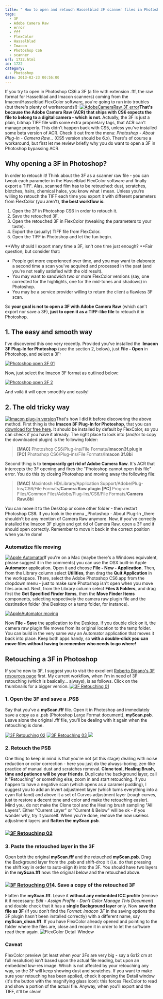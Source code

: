 ```yaml
---
title: " How to open and retouch Hasselblad 3F scanner files in Photoshop\t\t"
tags:
  - 3F
  - Adobe Camera Raw
  - error
  - fff
  - FlexColor
  - Hasselblad
  - Imacon
  - Photoshop CS6
  - scanner
url: 1722.html
id: 1722
category:
  - Photoshop
date: 2013-02-23 00:56:00
---
```


If you try to open in Photoshop CS6 a 3F (a file with extension .fff, the raw format for Hasselblad and Imacon scanners) coming from the Imacon/Hasselblad FlexColor software, you're going to run into troubles (but there's plenty of workarounds!): [![AdobeCameraRaw 3F error](http://localhost:8888/wp-content/uploads/2013/02/AdobeCameraRaw_3F_error-300x208.jpg)](http://localhost:8888/wp-content/uploads/2013/02/AdobeCameraRaw_3F_error.jpg)**That's because the Adobe Camera Raw (ACR) that ships with CS6 expects the file to belong to a digital camera - which is not**. Actually, the 3F is just a plain, bitmap TIFF file with some extra proprietary tags, that ACR can't manage properly. This didn't happen back with CS5, unless you've installed some beta version of ACR. Check it out from the menu: _Photoshop - About Plug-In - Camera Raw..._ (CS5 version should be 6.x). There's of course a workaround, but first let me review briefly why you do want to open a 3F in Photoshop bypassing ACR.

Why opening a 3F in Photoshop?
------------------------------

In order to retouch it! Think about the 3F as a scanner raw file - you can tweak each parameter in the Hasselblad FlexColor software and finally export a TIFF. Alas, scanned film has to be retouched: dust, scratches, blotches, hairs, chemical halos, you know what I mean. Unless you're willing to retouch the TIFF each time you export it with different parameters from FlexColor (you aren't), **the best workflow is**:

1.  Open the 3F in Photoshop CS6 in order to retouch it.
2.  Save the retouched 3F.
3.  Open the retouched 3F in FlexColor (tweaking the parameters to your taste).
4.  Export the (usually) TIFF file from FlexColor.
5.  Open the TIFF in Photoshop and let the fun begin.

**Why should I export many time a 3F, isn't one time just enough? **Fair question, but consider that:

*   People get more experienced over time, and you may want to elaborate a second time a scan you've acquired and processed in the past (and you're not really satisfied with the old result).
*   You may want to sandwich two or more FlexColor versions (say, one corrected for the highlights, one for the mid-tones and shadows) in Photoshop.
*   You may be a service provider willing to return the client a flawless 3F scan.

So **your goal is not to open a 3F with Adobe Camera Raw** (which can't export nor save a 3F), **just to open it as a TIFF-like file** to retouch it in Photoshop.

1\. The easy and smooth way
---------------------------

I've discovered this one very recently. Provided you've installed the  **Imacon 3F Plug-In for Photoshop** (see the section 2, below), just **File - Open** in Photoshop, and select a 3F:

[![Photoshop open 3F 01](http://localhost:8888/wp-content/uploads/2013/02/Photoshop_open3F_1.jpg)](http://localhost:8888/wp-content/uploads/2013/02/Photoshop_open3F_1.jpg)

Now, just select the Imacon 3F format as outlined below:

[![Photoshop open 3F 2](http://localhost:8888/wp-content/uploads/2013/02/Photoshop_open3F_2.jpg)](http://localhost:8888/wp-content/uploads/2013/02/Photoshop_open3F_2.jpg)

And voilà it will open smoothly and easily!

2\. The old tricky way
----------------------

[![Imacon plug-in version](http://localhost:8888/wp-content/uploads/2013/02/ImaconPlugin_version-150x68.jpg)](http://localhost:8888/wp-content/uploads/2013/02/ImaconPlugin_version.jpg)That's how I did it before discovering the above method. First thing is the **Imacon 3F Plug-In for Photoshop**, that you can [download for free here](http://bigano.com/index.php/en/consulting/57-hasselblad/155-il-sistema-3f-hasselblad-flexible-file-format.html?start=9 "Imacon 3F Plug-in for Photoshop"). It should be installed by default by FlexColor, so you can check if you have it already. The right place to look into (and/or to copy the downloaded plugin) is the following folder:

> **\[MAC\]** Photoshop CS6/Plug-ins/File Formats/**imacon3f.plugin** **\[PC\]** Photoshop CS6/Plug-ins/File Formats/**Imacon 3f.8bi**

Second thing is to **temporarily get rid of Adobe Camera Raw**. It's ACR that intercepts the 3F opening and fires the "Photoshop cannot open this file" error. You do this by closing Photoshop and moving away the following file:

> **\[MAC\]** Macintosh HD/Library/Application Support/Adobe/Plug-Ins/CS6/File Formats/**Camera Raw.plugin** **\[PC\]** Program Files/Common Files/Adobe/Plug-Ins/CS6/File Formats/**Camera Raw.8bi**

You can move it to the Desktop or some other folder - then restart Photoshop CS6. If you look in the menu _Photoshop - About Plug-In _there shouldn't be any mention of Camera Raw anymore. Now, if you've correctly installed the Imacon 3F plugin and got rid of Camera Raw, open a 3F and it should open correctly. Remember to move it back in the correct position when you're done!

### Automatize file moving

[![Apple Automator](http://localhost:8888/wp-content/uploads/2013/02/Apple-Automator.jpg)](http://localhost:8888/wp-content/uploads/2013/02/Apple-Automator.jpg)If you're on a Mac (maybe there's a Windows equivalent, please suggest it in the comments) you can use the OSX built-in Apple **Automator** application. Open it and choose **File - New - Application**. Then, from the Library column select **Utilities**, then drag the **Quit Application** in the workspace. There, select the Adobe Photoshop CS6.app from the dropdown menu - just to make sure Photoshop isn't open when you move files around. Next, from the Library column select **Files & Folders**, and drag first the **Get Specified Finder Items**, then the **Move Finder Items** components, selecting respectively the camera raw plugin file and the destination folder (the Desktop or a temp folder, for instance).

[![AppleAutomator moving](http://localhost:8888/wp-content/uploads/2013/02/AppleAutomator_moving-1024x487.jpg)](http://localhost:8888/wp-content/uploads/2013/02/AppleAutomator_moving.jpg)

Now **File - Save** the application to the Desktop. If you double click on it, the camera raw plugin file moves from its original location to the temp folder. You can build in the very same way an Automator application that moves it back into place. Keep both apps handy, so **with a double-click you can move files without having to remember who needs to go where!**

Retouching a 3F in Photoshop
----------------------------

If you're new to 3F, I suggest you to visit the excellent [Roberto Bigano's 3F resources page](http://bigano.com/index.php/en/consulting/57-hasselblad/155-il-sistema-3f-hasselblad-flexible-file-format.html?showall=1 "Roberto Bigano Hasselblad 3F page") first. My current workflow, when I'm in need of 3F retouching (which is basically... always), is as follows. Click on the thumbnails for a bigger version. [![3F Retouching 01](http://localhost:8888/wp-content/uploads/2013/02/3f_Retouching_01-150x94.jpg)](http://localhost:8888/wp-content/uploads/2013/02/3f_Retouching_01.jpg)

### 1\. Open the 3F and save a .PSB

Say that you've a **myScan.fff** file. Open it in Photoshop and immediately save a copy as a .psb (Photoshop Large Format document), **myScan.psb**. Leave alone the original .fff file, you'll be dealing with it again when the retouching is done.

 [![3F Retouching 02](http://localhost:8888/wp-content/uploads/2013/02/3f_Retouching_02-150x93.jpg)](http://localhost:8888/wp-content/uploads/2013/02/3f_Retouching_02.jpg) [ ![3F Retouching 03](http://localhost:8888/wp-content/uploads/2013/02/3f_Retouching_03-150x93.jpg) ](http://localhost:8888/wp-content/uploads/2013/02/3f_Retouching_03.jpg) [![](http://localhost:8888/wp-content/uploads/2013/02/3f_Retouching_04-150x66.jpg)](http://localhost:8888/wp-content/uploads/2013/02/3f_Retouching_04.jpg) 

### 2\. Retouch the PSB

One thing to keep in mind is that you're not (at this stage) dealing with noise reduction or color correction - here you just do the always-boring, zen-like practice of manual dust and scratches removal. **Clone tool, Healing Brush, time and patience will be your friends**. Duplicate the background layer, call it "Retouching" or something else, zoom in and start retouching. If you happen to have a negative scan (which opens as a caramel pudding), I suggest you to add an Invert adjustment layer (which turns everything into a cyan flat-land) and above it a set of Curves adjustment layer (rough curves, just to restore a decent tone and color and make the retouching easier). Mind you, do not make the Clone tool and the Healing brush sampling "All Layers". Either "Current Layer" or "Current & Below" will be ok - if you wonder why, try it yourself. When you're done, remove the now useless adjustment layers and **flatten the myScan.psb**.

### [![3F Retouching 02](http://localhost:8888/wp-content/uploads/2013/02/3f_Retouching_02-150x93.jpg)](http://localhost:8888/wp-content/uploads/2013/02/3f_Retouching_02.jpg)

### 3\. Paste the retouched layer in the 3F

Open both the original **myScan.fff** and the retouched **myScan.psb**. Drag the Background layer from the .psb and shift-drop it (i.e. do that pressing the shift key in order to auto-align it) into the 3F. You should have two layers in the **myScan.fff** now: the original below and the retouched above.

### [![3F Retouching 01](http://localhost:8888/wp-content/uploads/2013/02/3f_Retouching_01-150x94.jpg)](http://localhost:8888/wp-content/uploads/2013/02/3f_Retouching_01.jpg)4\. Save a copy of the retouched 3F

Flatten the **myScan.fff**. Leave it **without any embedded ICC profile** (remove it if necessary: _Edit - Assign Profile - Don't Color Manage This Document_) and double check that it has a **single Background layer** only. Now **save the file as 3F** (if you don't find the _Format: Imacon 3F_ in the saving options the 3F plugin hasn't been installed correctly) with a different name, say **myScan_clean.fff**. If you have FlexColor already opened and pointing to the folder where the files are, close and reopen it in order to let the software read them again. ![FlexColor Detail Window](http://localhost:8888/wp-content/uploads/2013/02/FlexColor_DetailWindow.jpg)

### Caveat

FlexColor preview (at least when your 3Fs are very big - say a 6x12 cm at full resolution) isn't based upon the actual file reading, but upon an embedded low-res image. Which is not affected by your retouching any way, so the 3F will keep showing dust and scratches. If you want to make sure your retouching has been applied, check it opening the Detail window (it's the button with the magnifying glass icon): this forces FlexColor to read and show a portion of the actual file. Anyway, when you'll export and the TIFF, it'll be clean!